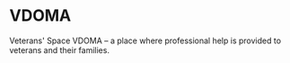 # VDOMA
Veterans' Space VDOMA – a place where professional help is provided to veterans and their families.

